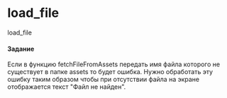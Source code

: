 # load_file

load_file

#### Задание

Если в функцию fetchFileFromAssets передать имя файла которого не существует в папке assets то будет ошибка.
Нужно обработать эту ошибку таким образом чтобы при отсутствии файла на экране отображается текст "Файл не найден".